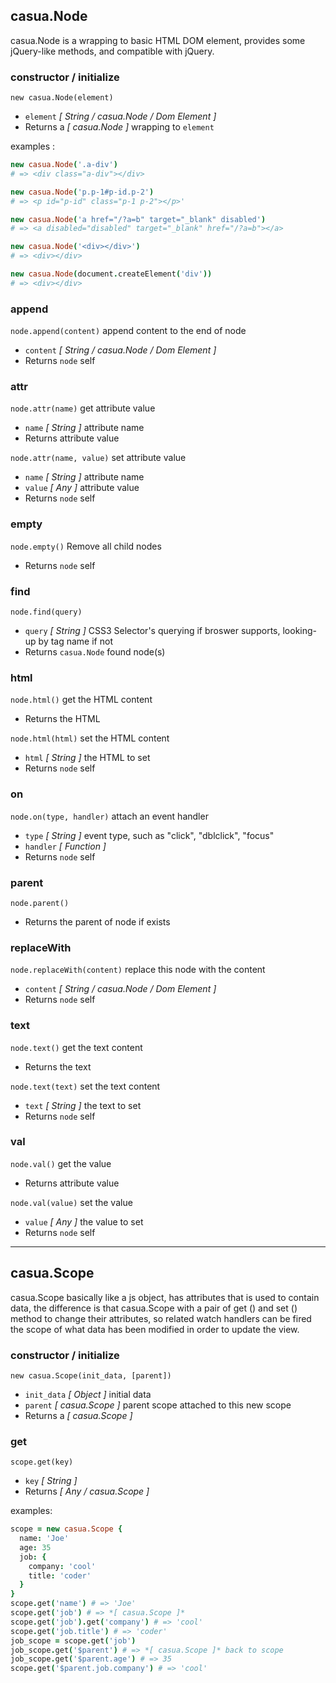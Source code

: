 ## casua.Node
casua.Node is a wrapping to basic HTML DOM element, provides some jQuery-like methods, and compatible with jQuery.

### constructor / initialize  
  `new casua.Node(element)`
   - `element` *[ String / casua.Node / Dom Element ]* 
   - Returns a *[ casua.Node ]* wrapping to `element`

  examples :
  ```coffeescript
  new casua.Node('.a-div')
  # => <div class="a-div"></div>

  new casua.Node('p.p-1#p-id.p-2')
  # => <p id="p-id" class="p-1 p-2"></p>'

  new casua.Node('a href="/?a=b" target="_blank" disabled')
  # => <a disabled="disabled" target="_blank" href="/?a=b"></a>

  new casua.Node('<div></div>')
  # => <div></div>

  new casua.Node(document.createElement('div'))
  # => <div></div>
  ```

### append
  `node.append(content)` append content to the end of node
   - `content` *[ String / casua.Node / Dom Element ]*
   - Returns `node` self
 
### attr
  `node.attr(name)` get attribute value
   - `name` *[ String ]* attribute name
   - Returns attribute value

  `node.attr(name, value)` set attribute value
   - `name` *[ String ]* attribute name
   - `value` *[ Any ]* attribute value
   - Returns `node` self

### empty
  `node.empty()`
  Remove all child nodes
   - Returns `node` self

### find
  `node.find(query)`
   - `query` *[ String ]* CSS3 Selector's querying if broswer supports, looking-up by tag name if not
   - Returns `casua.Node` found node(s)

### html
  `node.html()` get the HTML content
   - Returns the HTML

  `node.html(html)` set the HTML content
   - `html` *[ String ]* the HTML to set
   - Returns `node` self

### on
  `node.on(type, handler)` attach an event handler 
   - `type` *[ String ]* event type, such as "click", "dblclick", "focus"
   - `handler` *[ Function ]*
   - Returns `node` self

### parent
  `node.parent()`
   - Returns the parent of node if exists

### replaceWith
  `node.replaceWith(content)` replace this node with the content
   - `content` *[ String / casua.Node / Dom Element ]*
   - Returns `node` self

### text
  `node.text()` get the text content
   - Returns the text
   
  `node.text(text)` set the text content
   - `text` *[ String ]* the text to set
   - Returns `node` self

### val
  `node.val()` get the value
   - Returns attribute value

  `node.val(value)` set the value
   - `value` *[ Any ]* the value to set
   - Returns `node` self

---


## casua.Scope
casua.Scope basically like a js object, has attributes that is used to contain data, the difference is that casua.Scope with a pair of get () and set () method to change their attributes, so related watch handlers can be fired the scope of what data has been modified in order to update the view.

### constructor / initialize  
  `new casua.Scope(init_data, [parent])`
   - `init_data` *[ Object ]* initial data
   - `parent` *[ casua.Scope ]* parent scope attached to this new scope
   - Returns a *[ casua.Scope ]*

### get
  `scope.get(key)`
   - `key` *[ String ]*
   - Returns *[ Any / casua.Scope ]*

  examples:
  ```coffeescript
  scope = new casua.Scope {
    name: 'Joe'
    age: 35
    job: {
      company: 'cool'
      title: 'coder'
    }
  }
  scope.get('name') # => 'Joe'
  scope.get('job') # => *[ casua.Scope ]*
  scope.get('job').get('company') # => 'cool'
  scope.get('job.title') # => 'coder'
  job_scope = scope.get('job')
  job_scope.get('$parent') # => *[ casua.Scope ]* back to scope
  job_scope.get('$parent.age') # => 35
  scope.get('$parent.job.company') # => 'cool'
  ```

